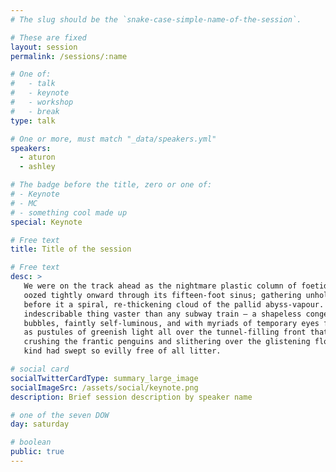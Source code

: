 ```yaml
---
# The slug should be the `snake-case-simple-name-of-the-session`.

# These are fixed
layout: session
permalink: /sessions/:name

# One of:
#   - talk
#   - keynote
#   - workshop
#   - break
type: talk

# One or more, must match "_data/speakers.yml"
speakers:
  - aturon
  - ashley

# The badge before the title, zero or one of:
# - Keynote
# - MC
# - something cool made up
special: Keynote

# Free text
title: Title of the session

# Free text
desc: >
   We were on the track ahead as the nightmare plastic column of foetid black iridescence
   oozed tightly onward through its fifteen-foot sinus; gathering unholy speed and driving
   before it a spiral, re-thickening cloud of the pallid abyss-vapour. It was a terrible,
   indescribable thing vaster than any subway train — a shapeless congeries of protoplasmic
   bubbles, faintly self-luminous, and with myriads of temporary eyes forming and unforming
   as pustules of greenish light all over the tunnel-filling front that bore down upon us,
   crushing the frantic penguins and slithering over the glistening floor that it and its
   kind had swept so evilly free of all litter.

# social card
socialTwitterCardType: summary_large_image
socialImageSrc: /assets/social/keynote.png
description: Brief session description by speaker name

# one of the seven DOW
day: saturday

# boolean
public: true
---
```

